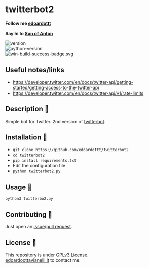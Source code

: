 # twitterbot2

**Follow me [edoardottt](https://twitter.com/edoardottt2)**

**Say hi to [Son of Anton](https://twitter.com/ai_testing)**

![version](https://github.com/edoardottt/images/blob/main/twitterbot2/version.svg)  
![python-version](https://github.com/edoardottt/images/blob/main/twitterbot2/python-version.svg)  
![win-build-success-badge.svg](https://github.com/edoardottt/images/blob/main/twitterbot2/win-build-success-badge.svg)  

Useful notes/links
--------

- https://developer.twitter.com/en/docs/twitter-api/getting-started/getting-access-to-the-twitter-api
- https://developer.twitter.com/en/docs/twitter-api/v1/rate-limits

Description 🔦 
--------

Simple bot for Twitter. 2nd version of [twitterbot](https://github.com/edoardottt/twitterbot).

Installation 📡
-------

- `git clone https://github.com/edoardottt/twitterbot2`
- `cd twitterbot2`
- `pip install requirements.txt`
- Edit the configuration file
- `python twitterbot2.py`

Usage 🚀
-------

`python3 twitterbo2.py`

Contributing 🤝
--------

Just open an [issue](https://github.com/edoardottt/twitterbot2/issues)/[pull request](https://github.com/edoardottt/twitterbot2/pulls).

License 📝
--------

This repository is under [GPLv3 License](https://github.com/edoardottt/twitterbot2/blob/main/LICENSE).  
[edoardoottavianelli.it](https://www.edoardoottavianelli.it) to contact me.

